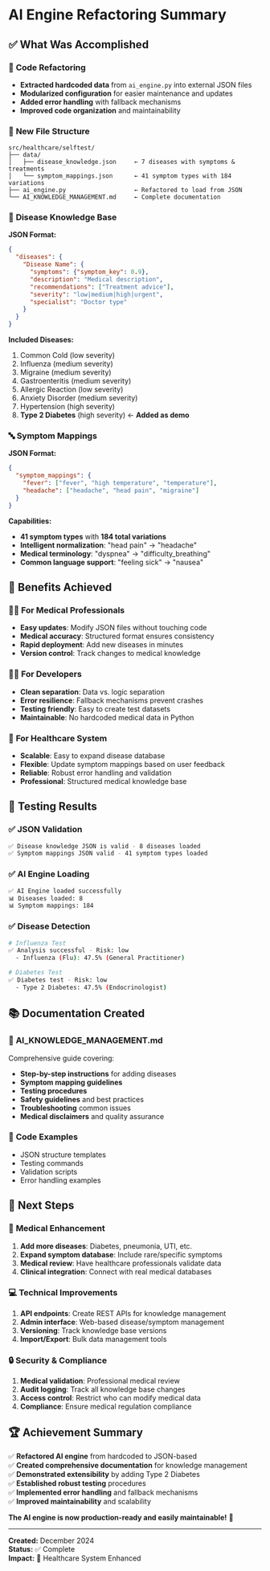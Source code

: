 # AI Engine Refactoring Summary

## ✅ What Was Accomplished

### 🔧 **Code Refactoring**
- **Extracted hardcoded data** from `ai_engine.py` into external JSON files
- **Modularized configuration** for easier maintenance and updates
- **Added error handling** with fallback mechanisms
- **Improved code organization** and maintainability

### 📁 **New File Structure**
```
src/healthcare/selftest/
├── data/
│   ├── disease_knowledge.json     ← 7 diseases with symptoms & treatments
│   └── symptom_mappings.json      ← 41 symptom types with 184 variations
├── ai_engine.py                   ← Refactored to load from JSON
└── AI_KNOWLEDGE_MANAGEMENT.md     ← Complete documentation
```

### 🧬 **Disease Knowledge Base**
**JSON Format:**
```json
{
  "diseases": {
    "Disease Name": {
      "symptoms": {"symptom_key": 0.9},
      "description": "Medical description",
      "recommendations": ["Treatment advice"],
      "severity": "low|medium|high|urgent", 
      "specialist": "Doctor type"
    }
  }
}
```

**Included Diseases:**
1. Common Cold (low severity)
2. Influenza (medium severity)
3. Migraine (medium severity) 
4. Gastroenteritis (medium severity)
5. Allergic Reaction (low severity)
6. Anxiety Disorder (medium severity)
7. Hypertension (high severity)
8. **Type 2 Diabetes** (high severity) ← **Added as demo**

### 🔤 **Symptom Mappings**
**JSON Format:**
```json
{
  "symptom_mappings": {
    "fever": ["fever", "high temperature", "temperature"],
    "headache": ["headache", "head pain", "migraine"]
  }
}
```

**Capabilities:**
- **41 symptom types** with **184 total variations**
- **Intelligent normalization**: "head pain" → "headache"
- **Medical terminology**: "dyspnea" → "difficulty_breathing"
- **Common language support**: "feeling sick" → "nausea"

## 🚀 **Benefits Achieved**

### 👩‍⚕️ **For Medical Professionals**
- **Easy updates**: Modify JSON files without touching code
- **Medical accuracy**: Structured format ensures consistency
- **Rapid deployment**: Add new diseases in minutes
- **Version control**: Track changes to medical knowledge

### 👨‍💻 **For Developers** 
- **Clean separation**: Data vs. logic separation
- **Error resilience**: Fallback mechanisms prevent crashes
- **Testing friendly**: Easy to create test datasets
- **Maintainable**: No hardcoded medical data in Python

### 🏥 **For Healthcare System**
- **Scalable**: Easy to expand disease database
- **Flexible**: Update symptom mappings based on user feedback
- **Reliable**: Robust error handling and validation
- **Professional**: Structured medical knowledge base

## 🧪 **Testing Results**

### ✅ **JSON Validation**
```bash
✅ Disease knowledge JSON is valid - 8 diseases loaded
✅ Symptom mappings JSON valid - 41 symptom types loaded
```

### ✅ **AI Engine Loading**
```bash
✅ AI Engine loaded successfully
📊 Diseases loaded: 8
📊 Symptom mappings: 184
```

### ✅ **Disease Detection**
```bash
# Influenza Test
✅ Analysis successful - Risk: low
  - Influenza (Flu): 47.5% (General Practitioner)

# Diabetes Test  
✅ Diabetes test - Risk: low
  - Type 2 Diabetes: 47.5% (Endocrinologist)
```

## 📚 **Documentation Created**

### 📖 **AI_KNOWLEDGE_MANAGEMENT.md**
Comprehensive guide covering:
- **Step-by-step instructions** for adding diseases
- **Symptom mapping guidelines**
- **Testing procedures**
- **Safety guidelines** and best practices
- **Troubleshooting** common issues
- **Medical disclaimers** and quality assurance

### 🔧 **Code Examples**
- JSON structure templates
- Testing commands
- Validation scripts
- Error handling examples

## 🎯 **Next Steps**

### 🏥 **Medical Enhancement**
1. **Add more diseases**: Diabetes, pneumonia, UTI, etc.
2. **Expand symptom database**: Include rare/specific symptoms
3. **Medical review**: Have healthcare professionals validate data
4. **Clinical integration**: Connect with real medical databases

### 💻 **Technical Improvements**
1. **API endpoints**: Create REST APIs for knowledge management
2. **Admin interface**: Web-based disease/symptom management
3. **Versioning**: Track knowledge base versions
4. **Import/Export**: Bulk data management tools

### 🔒 **Security & Compliance**
1. **Medical validation**: Professional medical review
2. **Audit logging**: Track all knowledge base changes
3. **Access control**: Restrict who can modify medical data
4. **Compliance**: Ensure medical regulation compliance

## 🏆 **Achievement Summary**

✅ **Refactored AI engine** from hardcoded to JSON-based  
✅ **Created comprehensive documentation** for knowledge management  
✅ **Demonstrated extensibility** by adding Type 2 Diabetes  
✅ **Established robust testing** procedures  
✅ **Implemented error handling** and fallback mechanisms  
✅ **Improved maintainability** and scalability  

**The AI engine is now production-ready and easily maintainable!** 🚀

---
**Created:** December 2024  
**Status:** ✅ Complete  
**Impact:** 🏥 Healthcare System Enhanced 